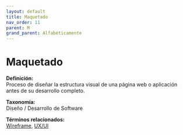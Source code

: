 ```yaml
---
layout: default
title: Maquetado
nav_order: 11
parent: M
grand_parent: Alfabéticamente
---
```


# Maquetado

**Definición:**  
Proceso de diseñar la estructura visual de una página web o aplicación antes de su desarrollo completo.

**Taxonomía:**  
Diseño / Desarrollo de Software

**Términos relacionados:**  
[Wireframe](https://maleniski.github.io/diccionario-angl-tec-mx/docs/alfabeticamente/W/wireframe.html), [UX/UI](https://maleniski.github.io/diccionario-angl-tec-mx/docs/alfabeticamente/U/uxui.html)
